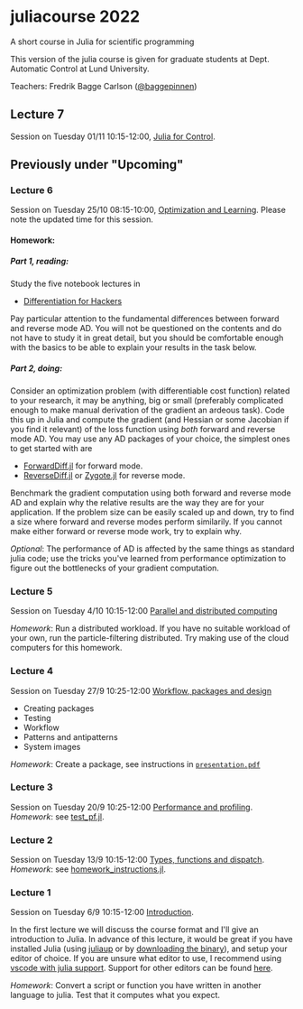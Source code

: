 # juliacourse 2022
A short course in Julia for scientific programming

This version of the julia course is given for graduate students at Dept. Automatic Control at Lund University.

Teachers:
Fredrik Bagge Carlson ([@baggepinnen](https://github.com/baggepinnen))


## Lecture 7
Session on Tuesday 01/11 10:15-12:00, [Julia for Control](https://github.com/baggepinnen/juliacourse2022/tree/master/lecture7_control).

## Previously under "Upcoming"

### Lecture 6
Session on Tuesday 25/10 08:15-10:00, [Optimization and Learning](https://github.com/baggepinnen/juliacourse2022/tree/master/lecture6_optimization_learning). Please note the updated time for this session.

#### Homework:
##### Part 1, reading:
Study the five notebook lectures in 
- [Differentiation for Hackers](https://github.com/MikeInnes/diff-zoo)

Pay particular attention to the fundamental differences between forward and reverse mode AD. You will not be questioned on the contents and do not have to study it in great detail, but you should be comfortable enough with the basics to be able to explain your results in the task below.

##### Part 2, doing:
Consider an optimization problem (with differentiable cost function) related to your research, it may be anything, big or small (preferably complicated enough to make manual derivation of the gradient an ardeous task). Code this up in Julia and compute the gradient (and Hessian or some Jacobian if you find it relevant) of the loss function using *both* forward and reverse mode AD. You may use any AD packages of your choice, the simplest ones to get started with are
- [ForwardDiff.jl](https://github.com/JuliaDiff/ForwardDiff.jl/) for forward mode.
- [ReverseDiff.jl](https://github.com/JuliaDiff/ReverseDiff.jl) or [Zygote.jl](https://github.com/FluxML/Zygote.jl) for reverse mode.

Benchmark the gradient computation using both forward and reverse mode AD and explain why the relative results are the way they are for your application. If the problem size can be easily scaled up and down, try to find a size where forward and reverse modes perform similarily. If you cannot make either forward or reverse mode work, try to explain why.

*Optional*: The performance of AD is affected by the same things as standard julia code; use the tricks you've learned from performance optimization to figure out the bottlenecks of your gradient computation.


### Lecture 5
Session on Tuesday 4/10 10:15-12:00 [Parallel and distributed computing](https://github.com/baggepinnen/juliacourse2022/tree/master/lecture5_distributed)

*Homework*: Run a distributed workload. If you have no suitable workload of your own, run the particle-filtering distributed.
Try making use of the cloud computers for this homework.



### Lecture 4
Session on Tuesday 27/9 10:25-12:00 [Workflow, packages and design](https://github.com/baggepinnen/juliacourse2022/tree/master/lecture4_workflow_design)
- Creating packages
- Testing
- Workflow
- Patterns and antipatterns
- System images

*Homework*: Create a package, see instructions in [`presentation.pdf`](https://github.com/baggepinnen/juliacourse2022/tree/master/lecture4_workflow_design/presentation.pdf)


### Lecture 3

Session on Tuesday 20/9 10:25-12:00 [Performance and profiling](https://github.com/baggepinnen/juliacourse2022/tree/master/lecture3_performance).
*Homework*: see [test_pf.jl](https://github.com/baggepinnen/juliacourse2022/blob/main/lecture3_performance/test_pf.jl).

### Lecture 2
Session on Tuesday 13/9 10:15-12:00 [Types, functions and dispatch](https://github.com/baggepinnen/juliacourse2022/tree/master/lecture2_types_functions).
*Homework*: see [homework_instructions.jl](https://github.com/baggepinnen/juliacourse2022/blob/main/lecture2_types_functions/homework_instructions.jl).


### Lecture 1
Session on Tuesday 6/9 10:15-12:00 [Introduction](https://github.com/baggepinnen/juliacourse2022/tree/master/lecture1_intro).

In the first lecture we will discuss the course format and I'll give an introduction to Julia. In advance of this lecture, it would be great if you have installed Julia (using [juliaup](https://github.com/JuliaLang/juliaup) or by [downloading the binary](https://julialang.org/downloads/)), and setup your editor of choice. If you are unsure what editor to use, I recommend using [vscode with julia support](https://www.julia-vscode.org/). Support for other editors can be found [here](https://github.com/JuliaEditorSupport).

*Homework*: Convert a script or function you have written in another language to julia. Test that it computes what you expect. 
